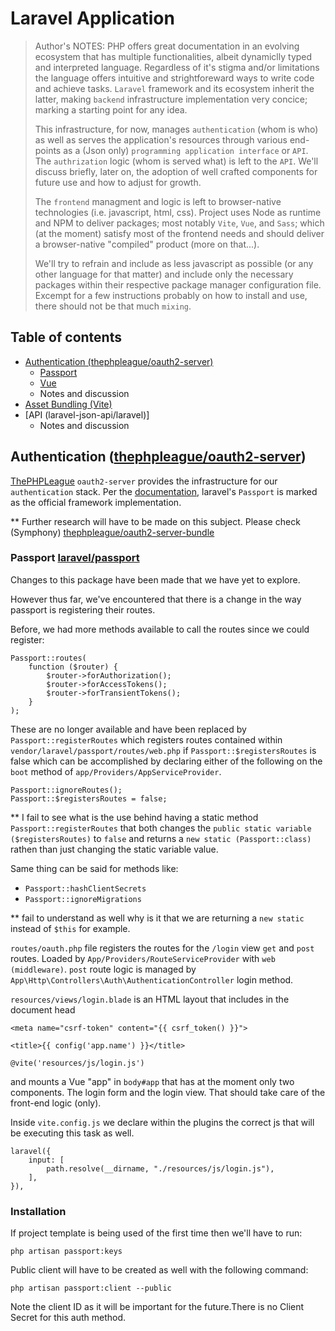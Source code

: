 # Laravel Application

> Author's NOTES:
> PHP offers great documentation in an evolving ecosystem that has multiple functionalities, albeit dynamiclly typed and interpreted language.
> Regardless of it's stigma and/or limitations the language offers intuitive and strightforeward ways to write code and achieve tasks.
> `Laravel` framework and its ecosystem inherit the latter, making `backend` infrastructure implementation very concice; marking a starting point
> for any idea.
>
> This infrastructure, for now, manages `authentication` (whom is who) as well as serves the application's resources through
> various end-points as a (Json only) `programming application interface` or `API`. The `authrization` logic (whom is served what) is left to the `API`.
> We'll discuss briefly, later on, the adoption of well crafted components for future use and how to adjust for growth.
>
> The `frontend` managment and logic is left to browser-native technologies (i.e. javascript, html, css).
> Project uses Node as runtime and NPM to deliver packages; most notably `Vite`, `Vue`, and `Sass`;
> which (at the moment) satisfy most of the frontend needs and should deliver a browser-native "compiled" product (more on that...).
>
> We'll try to refrain and include as less javascript as possible (or any other language for that matter)
> and include only the necessary packages within their respective package manager configuration file.
> Excempt for a few instructions probably on how to install and use, there should not be that much `mixing`.

## Table of contents

-   [Authentication (thephpleague/oauth2-server)]()
    -   [Passport]()
    -   [Vue]()
    -   Notes and discussion
-   [Asset Bundling (Vite)]()
-   [API (laravel-json-api/laravel)]
    -   Notes and discussion

## Authentication ([thephpleague/oauth2-server](https://github.com/thephpleague/oauth2-server))

[ThePHPLeague](https://github.com/thephpleague) `oauth2-server` provides the infrastructure for our `authentication` stack.
Per the [documentation](https://oauth2.thephpleague.com/), laravel's `Passport` is marked as the official framework implementation.

\*\* Further research will have to be made on this subject.
Please check (Symphony) [thephpleague/oauth2-server-bundle](https://github.com/thephpleague/oauth2-server-bundle)

### Passport [laravel/passport](https://github.com/laravel/passport)

Changes to this package have been made that we have yet to explore.

However thus far, we've encountered that there is a change in the way passport is registering their routes.

Before, we had more methods available to call the routes since we could register:

```
Passport::routes(
    function ($router) {
        $router->forAuthorization();
        $router->forAccessTokens();
        $router->forTransientTokens();
    }
);
```

These are no longer available and have been replaced by `Passport::registerRoutes` which registers routes contained within
`vendor/laravel/passport/routes/web.php` if `Passport::$registersRoutes` is false which can be accomplished by declaring either
of the following on the `boot` method of `app/Providers/AppServiceProvider`.

```
Passport::ignoreRoutes();
Passport::$registersRoutes = false;
```

\*\* I fail to see what is the use behind having a static method `Passport::registerRoutes` that both changes the `public static variable ($registersRoutes)` to `false` and returns a `new static (Passport::class)` rathen than just changing the static variable value.

Same thing can be said for methods like:

-   `Passport::hashClientSecrets`
-   `Passport::ignoreMigrations`

\*\* fail to understand as well why is it that we are returning a `new static` instead of `$this` for example.

`routes/oauth.php` file registers the routes for the `/login` view `get` and `post` routes.
Loaded by `App/Providers/RouteServiceProvider` with `web (middleware)`.
`post` route logic is managed by `App\Http\Controllers\Auth\AuthenticationController` login method.

`resources/views/login.blade` is an HTML layout that includes in the document head

```
<meta name="csrf-token" content="{{ csrf_token() }}">

<title>{{ config('app.name') }}</title>

@vite('resources/js/login.js')
```

and mounts a Vue "app" in `body#app` that has at the moment only two components. The login form and the login view. That should take care of the front-end logic (only).

Inside `vite.config.js` we declare within the plugins the correct js that will be executing this task as well.

```
laravel({
    input: [
        path.resolve(__dirname, "./resources/js/login.js"),
    ],
}),
```

### Installation

If project template is being used of the first time then we'll have to run:

```
php artisan passport:keys
```

Public client will have to be created as well with the following command:

```
php artisan passport:client --public
```

Note the client ID as it will be important for the future.There is no Client Secret for this auth method.
